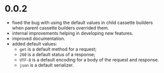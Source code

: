 # 0.0.2

  * fixed the bug with using the default values in child cassette builders when parent cassette builders overrided them.
  * internal improvements helping in developing new features.
  * improved documentation.
  * added default values:
    - `get` is a default method for a request;
    - `200` is a default status of a response;
    - `UTF-8` is a default encoding for a body of the request and response.
    - `json` is a default serializer.